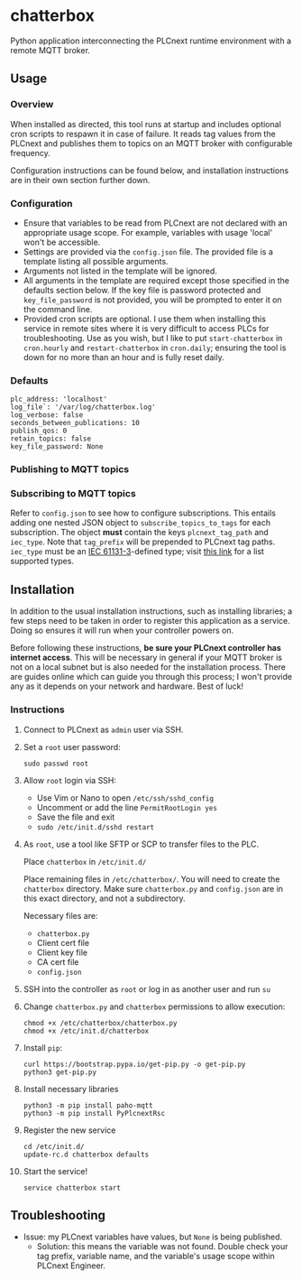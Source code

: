 # chatterbox
Python application interconnecting the PLCnext runtime environment with a remote MQTT broker.

## Usage

### Overview

When installed as directed, this tool runs at startup and includes optional cron scripts to respawn it in case of failure. It reads tag values from the PLCnext and publishes them to topics on an MQTT broker with configurable frequency.

Configuration instructions can be found below, and installation instructions are in their own section further down.

### Configuration
- Ensure that variables to be read from PLCnext are not declared with an appropriate usage scope. For example, variables with usage 'local' won't be accessible.
- Settings are provided via the `config.json` file. The provided file is a template listing all possible arguments.
- Arguments not listed in the template will be ignored.
- All arguments in the template are required except those specified in the defaults section below. If the key file is password protected and `key_file_password` is not provided, you will be prompted to enter it on the command line.
- Provided cron scripts are optional. I use them when installing this service in remote sites where it is very difficult to access PLCs for troubleshooting. Use as you wish, but I like to put `start-chatterbox` in `cron.hourly` and `restart-chatterbox` in `cron.daily`; ensuring the tool is down for no more than an hour and is fully reset daily. 

### Defaults
```
plc_address: 'localhost'
log_file`: '/var/log/chatterbox.log'
log_verbose: false
seconds_between_publications: 10
publish_qos: 0
retain_topics: false
key_file_password: None
```

### Publishing to MQTT topics



### Subscribing to MQTT topics
Refer to `config.json` to see how to configure subscriptions. This entails adding one nested JSON object to `subscribe_topics_to_tags` for each subscription. The object **must** contain the keys `plcnext_tag_path` and `iec_type`. Note that `tag_prefix` will be prepended to PLCnext tag paths. `iec_type` must be an [IEC 61131-3](https://en.wikipedia.org/wiki/IEC_61131-3)-defined type; visit [this link](https://pyplcnextrsc.readthedocs.io/en/latest/pages/framework_reference.html#PyPlcnextRsc.common.tag_type.IecType) for a list supported types.



## Installation

In addition to the usual installation instructions, such as installing libraries; a few steps need to be taken in order to register this application as a service. Doing so ensures it will run when your controller powers on.

Before following these instructions, **be sure your PLCnext controller has internet access**. This will be necessary in general if your MQTT broker is not on a local subnet but is also needed for the installation process. There are guides online which can guide you through this process; I won't provide any as it depends on your network and hardware. Best of luck!

### Instructions

1. Connect to PLCnext as `admin` user via SSH.

2. Set a `root` user password:
    ```
    sudo passwd root
    ```

3. Allow `root` login via SSH:
    - Use Vim or Nano to open `/etc/ssh/sshd_config`
    - Uncomment or add the line `PermitRootLogin yes`
    - Save the file and exit
    - `sudo /etc/init.d/sshd restart`

4. As `root`, use a tool like SFTP or SCP to transfer files to the PLC. 

    Place `chatterbox` in `/etc/init.d/`
    
    Place remaining files in `/etc/chatterbox/`. You will need to create the `chatterbox` directory. Make sure `chatterbox.py` and `config.json` are in this exact directory, and not a subdirectory.
     

    Necessary files are:
    - `chatterbox.py`
    - Client cert file
    - Client key file
    - CA cert file
    - `config.json`

5. SSH into the controller as `root` or log in as another user and run `su`

6. Change `chatterbox.py`  and `chatterbox` permissions to allow execution: 

    ```
    chmod +x /etc/chatterbox/chatterbox.py
    chmod +x /etc/init.d/chatterbox
    ```

7. Install `pip`:

    ```
    curl https://bootstrap.pypa.io/get-pip.py -o get-pip.py
    python3 get-pip.py
    ```

8. Install necessary libraries

    ```
    python3 -m pip install paho-mqtt
    python3 -m pip install PyPlcnextRsc
    ```

9. Register the new service

    ```
    cd /etc/init.d/
    update-rc.d chatterbox defaults
    ```

10. Start the service!

    ```
    service chatterbox start
    ```

## Troubleshooting

- Issue: my PLCnext variables have values, but `None` is being published.
    - Solution: this means the variable was not found. Double check your tag prefix, variable name, and the variable's usage scope within PLCnext Engineer.